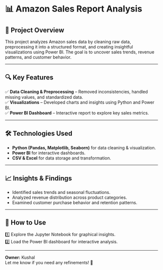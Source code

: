 # 📊 Amazon Sales Report Analysis  

## 📝 Project Overview  
This project analyzes Amazon sales data by cleaning raw data, preprocessing it into a structured format, and creating insightful visualizations using Power BI. The goal is to uncover sales trends, revenue patterns, and customer behavior.  

---

## 🔍 Key Features  
✅ **Data Cleaning & Preprocessing** – Removed inconsistencies, handled missing values, and standardized data.  
✅ **Visualizations** – Developed charts and insights using Python and Power BI.  
✅ **Power BI Dashboard** – Interactive report to explore key sales metrics.  

---

## 🛠️ Technologies Used  
- **Python (Pandas, Matplotlib, Seaborn)** for data cleaning & visualization.  
- **Power BI** for interactive dashboards.  
- **CSV & Excel** for data storage and transformation.  

---

## 📈 Insights & Findings  
- Identified sales trends and seasonal fluctuations.  
- Analyzed revenue distribution across product categories.  
- Examined customer purchase behavior and retention patterns.  

---

## 🚀 How to Use  
1️⃣ Explore the Jupyter Notebook for graphical insights.  
2️⃣ Load the Power BI dashboard for interactive analysis.  

---

**Owner:** Kushal  
Let me know if you need any refinements! 🚀
